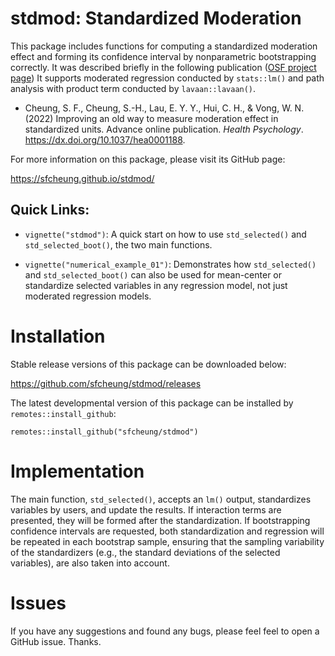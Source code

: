 # stdmod: Standardized Moderation

This package includes functions for computing a standardized moderation effect and forming its confidence interval by nonparametric bootstrapping correctly. It was described briefly in the following publication ([OSF project page](https://osf.io/ac8de/)) It supports moderated regression conducted by `stats::lm()` and path analysis with product term conducted by `lavaan::lavaan()`.

- Cheung, S. F., Cheung, S.-H., Lau, E. Y. Y., Hui, C. H., & Vong, W. N. (2022) Improving an old way to measure moderation effect in standardized units. Advance online publication. *Health Psychology*. https://dx.doi.org/10.1037/hea0001188.

For more information on this package, please visit its GitHub page:

https://sfcheung.github.io/stdmod/

## Quick Links:

- `vignette("stdmod")`: A quick start on how to use `std_selected()` and `std_selected_boot()`, the two main functions.

- `vignette("numerical_example_01")`: Demonstrates how `std_selected()` and `std_selected_boot()` can also be used for mean-center or standardize selected variables in any regression model, not just moderated regression models.

# Installation

Stable release versions of this package can be downloaded below:

https://github.com/sfcheung/stdmod/releases

The latest developmental version of this package can be installed by `remotes::install_github`:

```
remotes::install_github("sfcheung/stdmod")
```

# Implementation

The main function, `std_selected()`, accepts an `lm()`
output, standardizes variables by users, and update the
results. If interaction terms are presented, they will be
formed after the standardization. If bootstrapping
confidence intervals are requested, both standardization
and regression will be repeated in each bootstrap sample,
ensuring that the sampling variability of the standardizers
(e.g., the standard deviations of the selected variables),
are also taken into account.

# Issues

If you have any suggestions and found any bugs, please feel
feel to open a GitHub issue. Thanks.